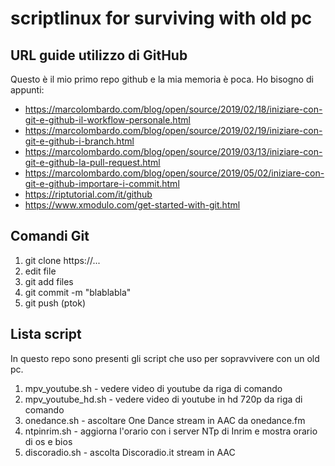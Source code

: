 # scriptlinux for surviving with old pc
## URL guide utilizzo di GitHub
Questo è il mio primo repo github e la mia memoria è poca. Ho bisogno di appunti:
* https://marcolombardo.com/blog/open/source/2019/02/18/iniziare-con-git-e-github-il-workflow-personale.html
* https://marcolombardo.com/blog/open/source/2019/02/19/iniziare-con-git-e-github-i-branch.html
* https://marcolombardo.com/blog/open/source/2019/03/13/iniziare-con-git-e-github-la-pull-request.html
* https://marcolombardo.com/blog/open/source/2019/05/02/iniziare-con-git-e-github-importare-i-commit.html
* https://riptutorial.com/it/github
* https://www.xmodulo.com/get-started-with-git.html

## Comandi Git
1. git clone https://...
2. edit file
3. git add files
4. git commit -m "blablabla"
5. git push (ptok)

## Lista script
In questo repo sono presenti gli script che uso per sopravvivere con un old pc.
1. mpv_youtube.sh - vedere video di youtube da riga di comando
2. mpv_youtube_hd.sh - vedere video di youtube in hd 720p da riga di comando
3. onedance.sh - ascoltare One Dance stream in AAC da onedance.fm
4. ntpinrim.sh - aggiorna l'orario con i server NTp di Inrim e mostra orario di os e bios
5. discoradio.sh - ascolta Discoradio.it stream in AAC
